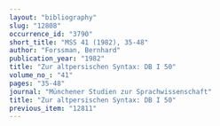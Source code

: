 ```yaml
---
layout: "bibliography"
slug: "12808"
occurrence_id: "3790"
short_title: "MSS 41 (1982), 35-48"
author: "Forssman, Bernhard"
publication_year: "1982"
title: "Zur altpersischen Syntax: DB I 50"
volume_no_: "41"
pages: "35-48"
journal: "Münchener Studien zur Sprachwissenschaft"
title: "Zur altpersischen Syntax: DB I 50"
previous_item: "12811"
---
```

